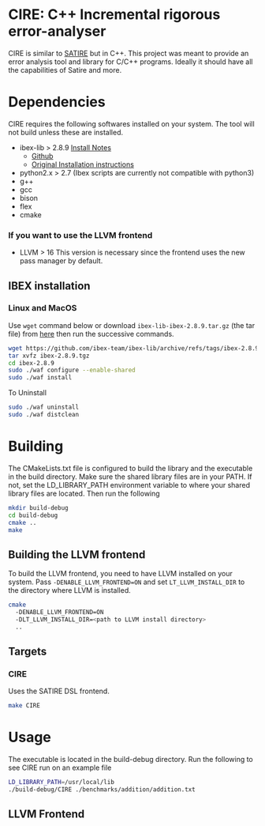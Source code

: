 # CIRE: C++ Incremental rigorous error-analyser

CIRE is similar to [SATIRE](https://github.com/arnabd88/Satire) but in C++. This project was meant to provide an error analysis tool and
library for C/C++ programs. Ideally it should have all the capabilities of Satire and
more.

# Dependencies

CIRE requires the following softwares installed on your system. The tool will not build unless these are installed.

* ibex-lib > 2.8.9 [Install Notes](#ibex-installation)
  * [Github](https://github.com/ibex-team/ibex-lib)
  * [Original Installation instructions](http://ibex-team.github.io/ibex-lib/install.html)
* python2.x > 2.7 (Ibex scripts are currently not compatible with python3)
* g++
* gcc
* bison
* flex
* cmake

### If you want to use the LLVM frontend
* LLVM > 16
This version is necessary since the frontend uses the new pass manager by default.

## IBEX installation
### Linux and MacOS
Use `wget` command below or download `ibex-lib-ibex-2.8.9.tar.gz` (the tar file) from 
[here](https://github.com/ibex-team/ibex-lib/releases/tag/ibex-2.8.9) then run the successive commands.
```bash
wget https://github.com/ibex-team/ibex-lib/archive/refs/tags/ibex-2.8.9.tar.gz
tar xvfz ibex-2.8.9.tgz
cd ibex-2.8.9
sudo ./waf configure --enable-shared
sudo ./waf install
```

To Uninstall
```bash
sudo ./waf uninstall
sudo ./waf distclean
```

# Building

The CMakeLists.txt file is configured to build the library and the executable in the build directory.
Make sure the shared library files are in your PATH. If not, set the LD_LIBRARY_PATH environment variable to where your
shared library files are located.
Then run the following

```bash
mkdir build-debug
cd build-debug
cmake ..
make
```

## Building the LLVM frontend

To build the LLVM frontend, you need to have LLVM installed on your system. Pass `-DENABLE_LLVM_FRONTEND=ON` and set 
`LT_LLVM_INSTALL_DIR` to the directory where LLVM is installed.

```bash
cmake 
  -DENABLE_LLVM_FRONTEND=ON
  -DLT_LLVM_INSTALL_DIR=<path to LLVM install directory> 
  ..
```
## Targets
### CIRE
Uses the SATIRE DSL frontend.
```bash
make CIRE
```

# Usage

The executable is located in the build-debug directory. Run the following to see CIRE run on an example file

```bash
LD_LIBRARY_PATH=/usr/local/lib
./build-debug/CIRE ./benchmarks/addition/addition.txt
```

## LLVM Frontend
